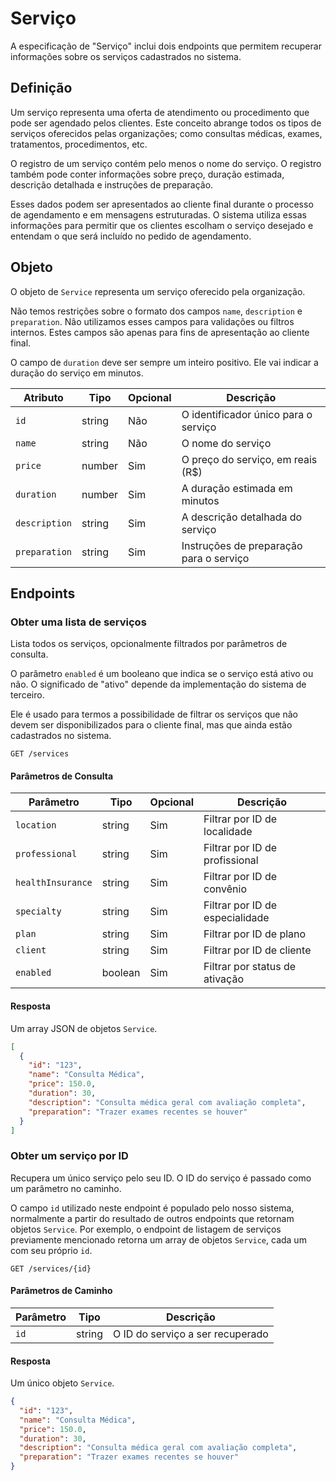 # Serviço

A especificação de "Serviço" inclui dois endpoints que permitem recuperar informações sobre os serviços cadastrados no sistema.

## Definição

Um serviço representa uma oferta de atendimento ou procedimento que pode ser agendado pelos clientes. Este conceito abrange todos os tipos de serviços oferecidos pelas organizações; como consultas médicas, exames, tratamentos, procedimentos, etc.

O registro de um serviço contém pelo menos o nome do serviço. O registro também pode conter informações sobre preço, duração estimada, descrição detalhada e instruções de preparação.

Esses dados podem ser apresentados ao cliente final durante o processo de agendamento e em mensagens estruturadas. O sistema utiliza essas informações para permitir que os clientes escolham o serviço desejado e entendam o que será incluído no pedido de agendamento.

## Objeto

O objeto de `Service` representa um serviço oferecido pela organização.

Não temos restrições sobre o formato dos campos `name`, `description` e `preparation`. Não utilizamos esses campos para validações ou filtros internos. Estes campos são apenas para fins de apresentação ao cliente final.

O campo de `duration` deve ser sempre um inteiro positivo. Ele vai indicar a duração do serviço em minutos.

| Atributo      | Tipo   | Opcional | Descrição                               |
| ------------- | ------ | -------- | --------------------------------------- |
| `id`          | string | Não      | O identificador único para o serviço    |
| `name`        | string | Não      | O nome do serviço                       |
| `price`       | number | Sim      | O preço do serviço, em reais (R$)       |
| `duration`    | number | Sim      | A duração estimada em minutos           |
| `description` | string | Sim      | A descrição detalhada do serviço        |
| `preparation` | string | Sim      | Instruções de preparação para o serviço |

## Endpoints

### Obter uma lista de serviços

Lista todos os serviços, opcionalmente filtrados por parâmetros de consulta.

O parâmetro `enabled` é um booleano que indica se o serviço está ativo ou não. O significado de "ativo" depende da implementação do sistema de terceiro.

Ele é usado para termos a possibilidade de filtrar os serviços que não devem ser disponibilizados para o cliente final, mas que ainda estão cadastrados no sistema.

```
GET /services
```

#### Parâmetros de Consulta

| Parâmetro         | Tipo    | Opcional | Descrição                       |
| ----------------- | ------- | -------- | ------------------------------- |
| `location`        | string  | Sim      | Filtrar por ID de localidade    |
| `professional`    | string  | Sim      | Filtrar por ID de profissional  |
| `healthInsurance` | string  | Sim      | Filtrar por ID de convênio      |
| `specialty`       | string  | Sim      | Filtrar por ID de especialidade |
| `plan`            | string  | Sim      | Filtrar por ID de plano         |
| `client`          | string  | Sim      | Filtrar por ID de cliente       |
| `enabled`         | boolean | Sim      | Filtrar por status de ativação  |

#### Resposta

Um array JSON de objetos `Service`.

```json
[
  {
    "id": "123",
    "name": "Consulta Médica",
    "price": 150.0,
    "duration": 30,
    "description": "Consulta médica geral com avaliação completa",
    "preparation": "Trazer exames recentes se houver"
  }
]
```

### Obter um serviço por ID

Recupera um único serviço pelo seu ID. O ID do serviço é passado como um parâmetro no caminho.

O campo `id` utilizado neste endpoint é populado pelo nosso sistema, normalmente a partir do resultado de outros endpoints que retornam objetos `Service`. Por exemplo, o endpoint de listagem de serviços previamente mencionado retorna um array de objetos `Service`, cada um com seu próprio `id`.

```
GET /services/{id}
```

#### Parâmetros de Caminho

| Parâmetro | Tipo   | Descrição                        |
| --------- | ------ | -------------------------------- |
| `id`      | string | O ID do serviço a ser recuperado |

#### Resposta

Um único objeto `Service`.

```json
{
  "id": "123",
  "name": "Consulta Médica",
  "price": 150.0,
  "duration": 30,
  "description": "Consulta médica geral com avaliação completa",
  "preparation": "Trazer exames recentes se houver"
}
```
